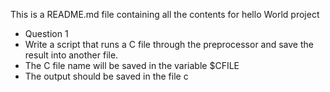 This is a README.md file containing all the contents for hello World project

* Question 1
* Write a script that runs a C file through the preprocessor and save the result into another file.
* The C file name will be saved in the variable $CFILE
* The output should be saved in the file c
